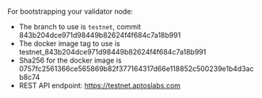 For bootstrapping your validator node:

- The branch to use is `testnet`, commit 843b204dce971d98449b82624f4f684c7a18b991
- The docker image tag to use is testnet_843b204dce971d98449b82624f4f684c7a18b991
- Sha256 for the docker image is 0757fc2561366ce565869b82f377164317d66e118852c500239e1b4d3acb8c74
- REST API endpoint: https://testnet.aptoslabs.com
